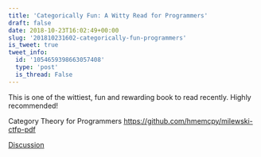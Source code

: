 ```yaml
---
title: 'Categorically Fun: A Witty Read for Programmers'
draft: false
date: 2018-10-23T16:02:49+00:00
slug: '201810231602-categorically-fun-programmers'
is_tweet: true
tweet_info:
  id: '1054659398663057408'
  type: 'post'
  is_thread: False
---
```




This is one of the wittiest, fun and rewarding book to read recently. Highly recommended!

Category Theory for Programmers
<https://github.com/hmemcpy/milewski-ctfp-pdf>

[Discussion](https://x.com/sytelus/status/1054659398663057408)
